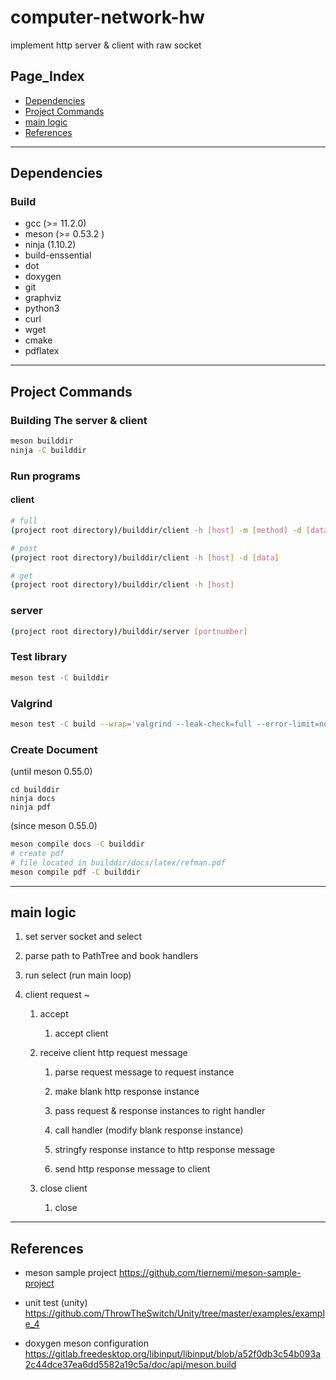 # computer-network-hw
implement http server &amp; client with raw socket

## Page_Index

* [Dependencies](#Dependencies)
* [Project Commands](#project-commands)
* [main logic](#main-logic)
* [References](#references)
___



## Dependencies

### Build

* gcc (>= 11.2.0)
* meson (>= 0.53.2 )
* ninja (1.10.2)
* build-enssential
* dot
* doxygen
* git
* graphviz
* python3
* curl
* wget
* cmake
* pdflatex

___

## Project Commands

### Building The server &amp; client

``` bash
meson builddir
ninja -C builddir
```

### Run programs

#### client

```bash
# full
(project root directory)/builddir/client -h [host] -m [method] -d [data]

# post
(project root directory)/builddir/client -h [host] -d [data]

# get
(project root directory)/builddir/client -h [host] 
```

### server
```bash
(project root directory)/builddir/server [portnumber]
```

### Test library

```bash
meson test -C builddir
```

### Valgrind

```sh
meson test -C build --wrap='valgrind --leak-check=full --error-limit=no --track-originas=yes' --versbose
```

### Create Document

(until meson 0.55.0)
```
cd builddir
ninja docs
ninja pdf
```

(since meson 0.55.0)
```sh
meson compile docs -C builddir
# create pdf 
# file located in builddir/docs/latex/refman.pdf
meson compile pdf -C builddir
```

___

## main logic

1. set server socket and select

2. parse path to PathTree and book handlers

3. run select (run main loop)

4. client request ~

    1. accept 
        1. accept client

    2. receive client http request message

        1. parse request message to request instance

        2. make blank http response instance

        3. pass request & response instances to right handler

        4. call handler (modify blank response instance)

        5. stringfy response instance to http response message

        6. send http response message to client

    3. close client
        1. close
___

## References

* meson sample project https://github.com/tiernemi/meson-sample-project

* unit test (unity) https://github.com/ThrowTheSwitch/Unity/tree/master/examples/example_4

* doxygen meson configuration https://gitlab.freedesktop.org/libinput/libinput/blob/a52f0db3c54b093a2c44dce37ea6dd5582a19c5a/doc/api/meson.build